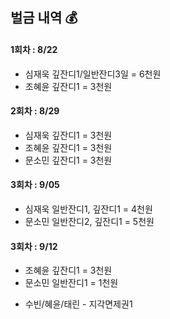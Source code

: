 ## 벌금 내역 💰

#### 1회차 : 8/22
- 심재욱 깊잔디1/일반잔디3일 = 6천원
- 조혜윤 깊잔디1 = 3천원

#### 2회차 : 8/29
- 심재욱 깊잔디1 = 3천원
- 조혜윤 깊잔디1 = 3천원
- 문소민 깊잔디1 = 3천원

#### 3회차 : 9/05
- 심재욱 일반잔디1, 깊잔디1 = 4천원
- 문소민 일반잔디2, 깊잔디1 = 5천원

#### 3회차 : 9/12
- 조혜윤 깊잔디1 = 3천원
- 문소민 일반잔디1 = 1천원

* 수빈/혜윤/태린 - 지각면제권1

